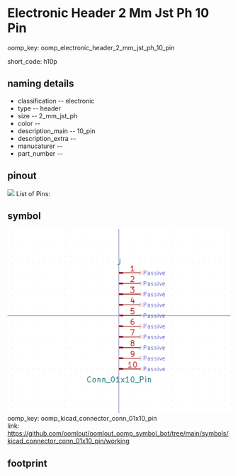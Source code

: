 # Electronic Header 2 Mm Jst Ph 10 Pin
oomp_key: oomp_electronic_header_2_mm_jst_ph_10_pin  

short_code: h10p
## naming details
* classification -- electronic
* type -- header
* size -- 2_mm_jst_ph
* color -- 
* description_main -- 10_pin
* description_extra -- 
* manucaturer -- 
* part_number -- 
## pinout
![](working_pinout_600.png)
List of Pins:

## symbol

![](symbol/0/working/working_600.png)  
oomp_key: oomp_kicad_connector_conn_01x10_pin  
link: https://github.com/oomlout/oomlout_oomp_symbol_bot/tree/main/symbols/kicad_connector_conn_01x10_pin/working  


## footprint
